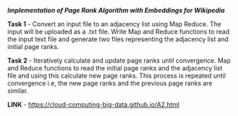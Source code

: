 ***Implementation of Page Rank Algorithm with Embeddings for Wikipedia***

**Task 1** - Convert an input file to an adjacency list using Map Reduce. The input will be uploaded as a .txt file. Write Map and Reduce functions to read the input text file and generate two files representing the adjacency list and initial page ranks.

**Task 2** - Iteratively calculate and update page ranks until convergence. Map and Reduce functions to read the initial page ranks and the adjacency list file and using this calculate new page ranks. This process is repeated until convergence i.e, the new page ranks and the previous page ranks are similar.

**LINK** - https://cloud-computing-big-data.github.io/A2.html
